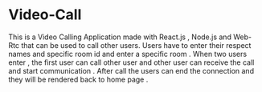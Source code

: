 # Video-Call
This is a Video Calling Application made with React.js , Node.js and Web-Rtc that can be used to call other users.
Users have to enter their respect names and specific room id and enter a specific room . When two users enter , the first user can call other user and other user can receive the call and start communication .
After call the users can end the connection and they will be rendered back to home page .

